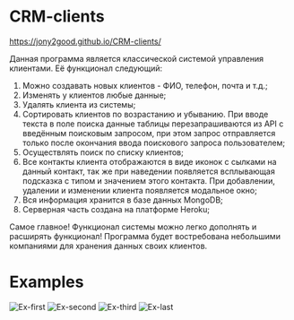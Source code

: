 # CRM-clients
https://jony2good.github.io/CRM-clients/

Данная программа является классической системой управления клиентами. Её функционал следующий:
1. Можно создавать новых клиентов - ФИО, телефон, почта и т.д.;
2. Изменять у клиентов любые данные;
3. Удалять клиента из системы;
5. Сортировать клиентов по возрастанию и убыванию. При вводе текста в поле поиска данные таблицы перезапрашиваются из API с введённым поисковым запросом, при этом запрос отправляется только после окончания ввода поискового запроса пользователем;
6. Осуществлять поиск по списку клиентов;
7. Все контакты клиента отображаются в виде иконок с сылками на данный контакт, так же при наведении появляется всплывающая подсказка с типом и значением этого контакта. При добавлении, удалении и изменении клиента появляется модальное окно;
8. Вся информация хранится в базе данных MongoDB;
9. Серверная часть создана на платформе Heroku;

Самое главное! Функционал системы можно легко дополнять и расширять функционал! Программа будет востребована небольшими компаниями для хранения данных своих клиентов. 

# Examples
![Ex-first](https://user-images.githubusercontent.com/91899278/217208290-68308917-86cc-4a34-a433-23ac6369c413.gif)
![Ex-second](https://user-images.githubusercontent.com/91899278/217208310-b957e415-5fdc-4ed2-9ff7-2e6915293275.gif)
![Ex-third](https://user-images.githubusercontent.com/91899278/217208344-473e90e0-2b07-4d87-ab23-632baac132af.gif)
![Ex-last](https://user-images.githubusercontent.com/91899278/217208365-bb8af45b-d62f-415e-be40-cf16bf1f1b35.gif)
